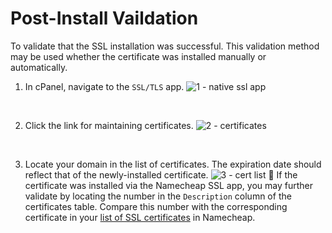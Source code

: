 # Post-Install Vaildation
To validate that the SSL installation was successful. This validation method may be used whether the certificate was installed manually or automatically.

1. In cPanel, navigate to the `SSL/TLS` app.
![1 - native ssl app](https://user-images.githubusercontent.com/6568643/206798637-2f3cd00f-6cf3-43fe-8d62-3dbff4ba42b1.png)  
<br>

2. Click the link for maintaining certificates.
![2 - certificates](https://user-images.githubusercontent.com/6568643/206798638-484a311f-0815-4e03-91b3-b5970a6a3ffa.png)  
<br>

3. Locate your domain in the list of certificates. The expiration date should reflect that of the newly-installed certificate.
![3 - cert list](https://user-images.githubusercontent.com/6568643/206798640-760dc48b-8be2-4854-8182-8d0bece2c198.png)
🔵 If the certificate was installed via the Namecheap SSL app, you may further validate by locating the number in the `Description` column of the certificates table. Compare this number with the corresponding certificate in your [list of SSL certificates](https://ap.www.namecheap.com/ProductList/SslCertificates) in Namecheap.  
<br>
